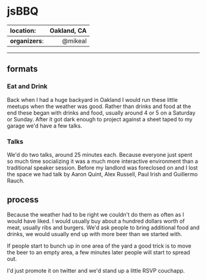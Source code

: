 # jsBBQ

| **location**:         | Oakland, CA                            |
|:----------------------|---------------------------------------:|
| **organizers**:       | @mikeal                                |

---------------------------

## formats

### Eat and Drink

Back when I had a huge backyard in Oakland I would run these little meetups when the weather was good. Rather than drinks and food at the end these began with drinks and food, usually around 4 or 5 on a Saturday or Sunday. After it got dark enough to project against a sheet taped to my garage we'd have a few talks.

### Talks

We'd do two talks, around 25 minutes each. Because everyone just spent so much time socializing it was a much more interactive environment than a traditional speaker session. Before my landlord was foreclosed on and I lost the space we had talk by Aaron Quint, Alex Russell, Paul Irish and Guillermo Rauch.

## process

Because the weather had to be right we couldn't do them as often as I would have liked. I would usually buy about a hundred dollars worth of meat, usually ribs and burgers. We'd ask people to bring additional food and drinks, we would usually end up with more beer than we started with.

If people start to bunch up in one area of the yard a good trick is to move the beer to an empty area, a few minutes later people will start to spread out.

I'd just promote it on twitter and we'd stand up a little RSVP couchapp.
